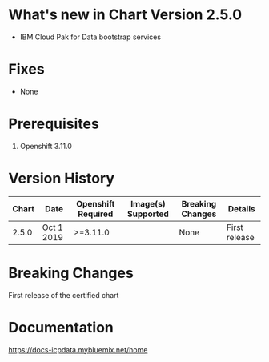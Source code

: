 # What's new in Chart Version 2.5.0

* IBM Cloud Pak for Data bootstrap services  

# Fixes
* None

# Prerequisites
1. Openshift 3.11.0

# Version History

| Chart | Date               | Openshift Required | Image(s) Supported | Breaking Changes | Details |
| ----- | ------------------ | ------------------- | ------------------ | ---------------- | ------- |
| 2.5.0 | Oct 1 2019   | >=3.11.0            |               | None             | First release

# Breaking Changes

First release of the certified chart

# Documentation

https://docs-icpdata.mybluemix.net/home